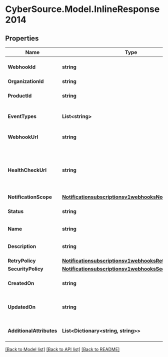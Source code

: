 # CyberSource.Model.InlineResponse2014
## Properties

Name | Type | Description | Notes
------------ | ------------- | ------------- | -------------
**WebhookId** | **string** | Webhook Id. This is generated by the server. | [optional] 
**OrganizationId** | **string** | Organization ID | [optional] 
**ProductId** | **string** | The product you are receiving a webhook for. | [optional] 
**EventTypes** | **List&lt;string&gt;** | Array of the different events for a given product id. | [optional] 
**WebhookUrl** | **string** | The client&#39;s endpoint (URL) to receive webhooks. | [optional] 
**HealthCheckUrl** | **string** | The client&#39;s health check endpoint (URL). This should be as close as possible to the actual webhookUrl. | [optional] 
**NotificationScope** | [**Notificationsubscriptionsv1webhooksNotificationScope**](Notificationsubscriptionsv1webhooksNotificationScope.md) |  | [optional] 
**Status** | **string** | Webhook status. | [optional] [default to "INACTIVE"]
**Name** | **string** | Client friendly webhook name. | [optional] 
**Description** | **string** | Client friendly webhook description. | [optional] 
**RetryPolicy** | [**Notificationsubscriptionsv1webhooksRetryPolicy**](Notificationsubscriptionsv1webhooksRetryPolicy.md) |  | [optional] 
**SecurityPolicy** | [**Notificationsubscriptionsv1webhooksSecurityPolicy**](Notificationsubscriptionsv1webhooksSecurityPolicy.md) |  | [optional] 
**CreatedOn** | **string** | Date on which webhook was created/registered. | [optional] 
**UpdatedOn** | **string** | Date on which webhook was most recently updated. | [optional] 
**AdditionalAttributes** | **List&lt;Dictionary&lt;string, string&gt;&gt;** | Additional, free form configuration data. | [optional] 

[[Back to Model list]](../README.md#documentation-for-models) [[Back to API list]](../README.md#documentation-for-api-endpoints) [[Back to README]](../README.md)

